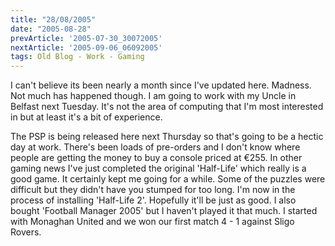 ```yaml
---
title: "28/08/2005"
date: "2005-08-28"
prevArticle: '2005-07-30_30072005'
nextArticle: '2005-09-06_06092005'
tags: Old Blog - Work - Gaming
---
```

I can't believe its been nearly a month since I've updated here. Madness. Not much has happened though. I am going to work with my Uncle in Belfast next Tuesday. It's not the area of computing that I'm most interested in but at least it's a bit of experience.

The PSP is being released here next Thursday so that's going to be a hectic day at work. There's been loads of pre-orders and I don't know where people are getting the money to buy a console priced at &#8364;255. In other gaming news I've just completed the original 'Half-Life' which really is a good game. It certainly kept me going for a while. Some of the puzzles were difficult but they didn't have you stumped for too long. I'm now in the process of installing 'Half-Life 2'. Hopefully it'll be just as good. I also bought 'Football Manager 2005' but I haven't played it that much. I started with Monaghan United and we won our first match 4 - 1 against Sligo Rovers.